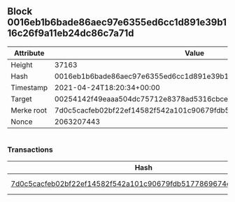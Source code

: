 ## Block 0016eb1b6bade86aec97e6355ed6cc1d891e39b116c26f9a11eb24dc86c7a71d

Attribute | Value
--- | ---
Height | 37163
Hash | 0016eb1b6bade86aec97e6355ed6cc1d891e39b116c26f9a11eb24dc86c7a71d
Timestamp | 2021-04-24T18:20:34+00:00
Target | 00254142f49eaaa504dc75712e8378ad5316cbcead634704b3734b6271167cc4
Merke root | 7d0c5cacfeb02bf22ef14582f542a101c90679fdb5177869674ece9fca8ffb93
Nonce | 2063207443

```

```

### Transactions

Hash | Amount
--- | ---
[7d0c5cacfeb02bf22ef14582f542a101c90679fdb5177869674ece9fca8ffb93](7d0c5cacfeb02bf22ef14582f542a101c90679fdb5177869674ece9fca8ffb93.md) | 10.00000000 SKEPTI 

